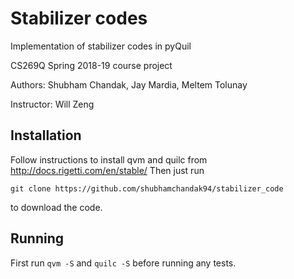 # Stabilizer codes
Implementation of stabilizer codes in pyQuil

CS269Q Spring 2018-19 course project

Authors: Shubham Chandak, Jay Mardia, Meltem Tolunay

Instructor: Will Zeng


## Installation
Follow instructions to install qvm and quilc from http://docs.rigetti.com/en/stable/
Then just run 
```
git clone https://github.com/shubhamchandak94/stabilizer_code
```
to download the code.

## Running
First run `qvm -S` and `quilc -S` before running any tests.
